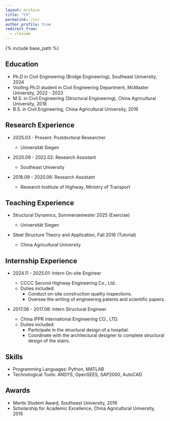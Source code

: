 ```yaml
---
layout: archive
title: "CV"
permalink: /cv/
author_profile: true
redirect_from:
  - /resume
---
```


{% include base_path %}

Education
------
* Ph.D in Civil Engineering (Bridge Engineering), Southeast University, 2024
* Visiting Ph.D student in Civil Engineering Department, McMaster University, 2022 - 2023
* M.S. in Civil Engineering (Structural Engineering), China Agricultural University, 2018
* B.S. in Civil Engineering, China Agricultural University, 2016

Research Experience
------
* 2025.03 - Present: Postdoctoral Researcher
  * Universität Siegen

* 2020.09 - 2022.02: Research Assistant
  * Southeast University

* 2018.09 - 2020.06: Research Assistant
  * Research Institute of Highway, Ministry of Transport

Teaching Experience
------
* Structural Dynamics, Sommersemester 2025 (Exercise)
  * Universität Siegen

* Steel Structure Theory and Application, Fall 2016 (Tutorial)
  * China Agricultural University

Internship Experience
------
* 2024.11 - 2025.01: Intern On-site Engineer
  * CCCC Second Highway Engineering Co., Ltd. 
  * Duties included:
    * Conduct on-site construction quality inspections.
    * Oversee the writing of engineering patents and scientific papers.

* 2017.06 - 2017.08: Intern Structural Engineer
  * China IPPR International Engineering CO., LTD. 
  * Duties included:
    * Participate in the structural design of a hospital.
    * Coordinate with the architectural designer to complete structural design of the stairs.

Skills
------
* Programming Languages: Python, MATLAB
* Technological Tools: ANSYS, OpenSEES, SAP2000, AutoCAD

Awards
------
* Merits Student Award, Southeast University, 2019
* Scholarship for Academic Excellence, China Agricultural University, 2015

